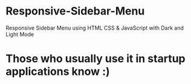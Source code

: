 # Responsive-Sidebar-Menu

Responsive Sidebar Menu using HTML CSS &amp; JavaScript with Dark and Light Mode

# Those who usually use it in startup applications know :)
